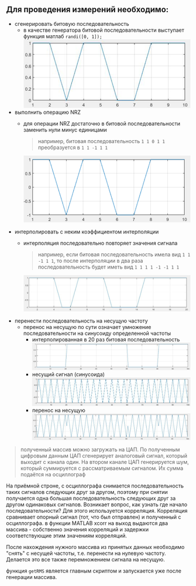 ## Для проведения измерений необходимо:
* сгенерировать битовую последовательность
  - в качестве генератора битовой последовательности выступает функция матлаб `randi([0, 1]);`
    ![random bit sequence](img/bitseq.JPG)
* выполнить операцию NRZ
  - для операции NRZ достаточно в битовой последовательности заменить нули минус единицами
    > например, битовая последовательность `1 1 0 1 1` преобразуется в `1 1 -1 1 1`
  
    ![NRZ bit sequence](img/NRZ1.PNG)
* интерполировать с неким коэффициентом интерполяции
  - интерполяция последовательно повторяет значения сигнала 
    > например, если битовая последовательность имела вид `1 1 -1 1 1`, то после интерполяции
    > в два раза последовательность будет иметь вид `1 1 1 1 -1 -1 1 1`

    ![NRZ bit sequence](img/InterpNRZ.JPG)
* перенести последовательность на несущую частоту
  - перенос на несущую по сути означает умножение последовательности на синусоиду определенной частоты
    - интерполированная в 20 раз битовая последовательность
  ![NRZ bit sequence](img/interpNRZ3.JPG)
    - несущий сигнал (синусоида)
  ![NRZ bit sequence](img/sigCarr.JPG)
    - перенос на несущую
  ![NRZ bit sequence](img/interpANDcarr.JPG)
> полученный массив можно загружать на ЦАП. По полученным цифровым данным ЦАП сгенерирует аналоговый сигнал, который
> выходит с канала один. На втором канале ЦАП генерируется шум, который суммируется с рассматриваемым сигналом. Их сумма
> подаётся на осциллограф


На приёмной строне, с осциллографа снимается последовательность таких сигналов следующих друг за другом, поэтому
при снятии получается одна большая последовательность следующих друг за другом одинаковых сигналов. Возникает вопрос, как узнать
где начало последовательности? Для этого используется корреляция. Корреляция сравнивает опорный сигнал (тот, что был отправлен) и
полученный с осциллографа. в функции MATLAB xcorr на выход выдаются два массива - собственно значения корреляций и задержки
соответствующие этим значениям корреляций.

После нахождения нужного массива из принятых данных необходимо "снять" с несущей частоты, т.е. перенести на нулевую частоту.
Делается это все также перемножением сигнала на несущую.



функция `getRMS` является главным скриптом и запускается уже после генерации массива.


